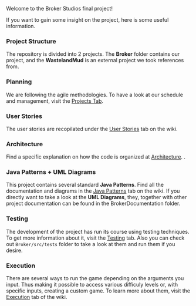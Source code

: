 Welcome to the Broker Studios final project!

If you want to gain some insight on the project, here is some useful information.

### Project Structure
The repository is divided into 2 projects. The **Broker** folder contains our project,  and the **WastelandMud** is an external project we took references from.

### Planning
We are following the agile methodologies. To have a look at our schedule and management, visit the [Projects Tab](https://github.com/UCM-FDI-IS2-2020/se2-project-broker-studios/projects).

### User Stories
The user stories are recopilated under the [User Stories](https://github.com/UCM-FDI-IS2-2020/se2-project-broker-studios/wiki/1.-User-Stories) tab on the wiki.
### Architecture
Find a specific explanation on how the code is organized at [Architecture](https://github.com/UCM-FDI-IS2-2020/se2-project-broker-studios/wiki/2.-Architecture). .
### Java Patterns + UML Diagrams
This project contains several standard **Java Patterns**. Find all the documentation and diagrams in the [Java Patterns](https://github.com/UCM-FDI-IS2-2020/se2-project-broker-studios/wiki/3.-Java-Patterns) tab on the wiki.
If you directly want to take a look at the **UML Diagrams**, they, together with other project documentation can be found in the BrokerDocumentation folder.
### Testing
The development of the project has run its course using testing techniques. To get more information about it, visit the [Testing](https://github.com/UCM-FDI-IS2-2020/se2-project-broker-studios/wiki/4.-JUnit-Tests) tab. Also you can check out `Broker/src/tests` folder to take a look at them and run them if you desire.
### Execution
There are several ways to run the game depending on the arguments you input. Thus making it possible to access various difficuly levels or, with specific inputs, creating a custom game. To learn more about them, visit the [Execution](https://github.com/UCM-FDI-IS2-2020/se2-project-broker-studios/wiki/5.-Execution) tab of the wiki.
